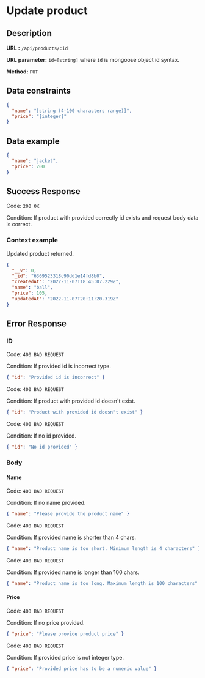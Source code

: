 # Update product

## Description

<b>URL :</b> `/api/products/:id`

<b>URL parameter:</b> `id=[string]` where `id` is mongoose object id syntax.

<b>Method:</b> `PUT`

## Data constraints

```json
{
  "name": "[string (4-100 characters range)]",
  "price": "[integer]"
}
```

## Data example

```json
{
  "name": "jacket",
  "price": 200
}
```

## Success Response

Code: `200 OK`

Condition: If product with provided correctly id exists and request body data is correct.

### Context example

Updated product returned.

```json
{
  "__v": 0,
  "_id": "6369523318c90dd1e14fd8b0",
  "createdAt": "2022-11-07T18:45:07.229Z",
  "name": "ball",
  "price": 105,
  "updatedAt": "2022-11-07T20:11:20.319Z"
}
```

## Error Response

### ID

Code: `400 BAD REQUEST`

Condition: If provided id is incorrect type.

```json
{ "id": "Provided id is incorrect" }
```

Code: `400 BAD REQUEST`

Condition: If product with provided id doesn't exist.

```json
{ "id": "Product with provided id doesn't exist" }
```

Code: `400 BAD REQUEST`

Condition: If no id provided.

```json
{ "id": "No id provided" }
```

### Body

#### Name

Code: `400 BAD REQUEST`

Condition: If no name provided.

```json
{ "name": "Please provide the product name" }
```

Code: `400 BAD REQUEST`

Condition: If provided name is shorter than 4 chars.

```json
{ "name": "Product name is too short. Minimum length is 4 characters" }
```

Code: `400 BAD REQUEST`

Condition: If provided name is longer than 100 chars.

```json
{ "name": "Product name is too long. Maximum length is 100 characters" }
```

#### Price

Code: `400 BAD REQUEST`

Condition: If no price provided.

```json
{ "price": "Please provide product price" }
```

Code: `400 BAD REQUEST`

Condition: If provided price is not integer type.

```json
{ "price": "Provided price has to be a numeric value" }
```
